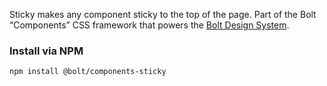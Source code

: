 Sticky makes any component sticky to the top of the page. Part of the Bolt “Components” CSS framework that powers the [Bolt Design System](https://www.boltdesignsystem.com).

### Install via NPM
```
npm install @bolt/components-sticky
```
